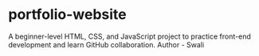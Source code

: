 # portfolio-website
A beginner-level HTML, CSS, and JavaScript project to practice front-end development and learn GitHub collaboration.
Author - Swali
